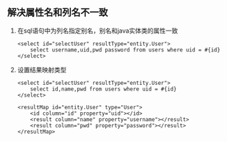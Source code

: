 ## 解决属性名和列名不一致

  1. 在sql语句中为列名指定别名，别名和java实体类的属性一致
      
      ```
      <select id="selectUser" resultType="entity.User">
          select username,uid,pwd password from users where uid = #{id}
      </select>
      ```
      
  2. 设置结果映射类型
  
      ```
      <select id="selectUser" resultType="entity.User">
          select id,name,pwd from users where uid = #{id}
      </select>

      <resultMap id="entity.User" type="User">
          <id column="id" property="uid"></id>
          <result column="name" property="username"></result>
          <result column="pwd" property="password"></result>
      </resultMap>
      ```
